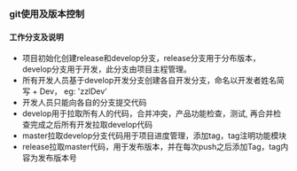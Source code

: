 ### git使用及版本控制
#### 工作分支及说明
* 项目初始化创建release和develop分支，release分支用于分布版本，develop分支用于开发，此分支由项目主程管理。
* 所有开发人员基于develop开发分支创建各自开发分支，命名以开发者姓名简写 + Dev， eg: 'zzlDev‘
* 开发人员只能向各自的分支提交代码
* develop用于拉取所有人的代码，合并冲突，产品功能检查，测试, 再合并检查完成之后所有开发拉取develop代码
* master拉取develop分支代码用于项目进度管理，添加tag，tag注明功能模块
* release拉取master代码，用于发布版本，并在每次push之后添加Tag，tag内容为发布版本号

